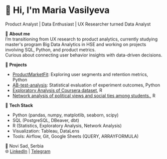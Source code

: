 # 👋 Hi, I'm Maria Vasilyeva  
Product Analyst | Data Enthusiast | UX Researcher turned Data Analyst  

🎯 **About me**  
I’m transitioning from UX research to product analytics, currently studying master's program Big Data Analytics in HSE and working on projects involving SQL, Python, and product metrics.  
Curious about connecting user behavior insights with data-driven decisions.

🚀 **Projects**  
- [ProductMarketFit](https://github.com/MariaVasilyeva/ProductMarketFit): Exploring user segments and retention metrics, Python
- [AB-test-analysis](https://github.com/MariaVasilyeva/AB-test-analysys): Statistical evaluation of experiment outcomes, Python
- [Exploratory Analysis of Coursera dataset](https://github.com/MariaVasilyeva/Exploratory-analysis-R), R
- [Network analysis of political views and social ties among students.](https://github.com/MariaVasilyeva/Network-Analysis-R), R

🧠 **Tech Stack**  
- Python (pandas, numpy, matplotlib, seaborn, scipy)  
- SQL (PostgreSQL, DBeaver, dbt)
- R (Statistics, Exploratory Analysis, Network Analysis)  
- Visualization: Tableau, DataLens  
- Tools: Airflow, Git, Google Sheets (QUERY, ARRAYFORMULA)  

📍 Novi Sad, Serbia  
🌐 [LinkedIn](https://linkedin.com/in/mariia-vasilyeva) | [Telegram](https://t.me/MNVasilyeva)
